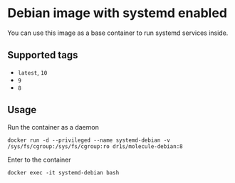 # Debian image with systemd enabled

You can use this image as a base container to run systemd services inside.

## Supported tags
 - `latest`, `10`
 - `9`
 - `8`

## Usage

Run the container as a daemon

`docker run -d --privileged --name systemd-debian -v /sys/fs/cgroup:/sys/fs/cgroup:ro dr1s/molecule-debian:8`

Enter to the container

`docker exec -it systemd-debian bash`

